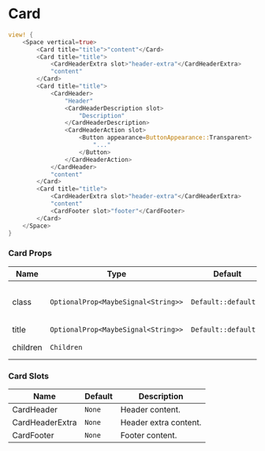 # Card

```rust demo
view! {
    <Space vertical=true>
        <Card title="title">"content"</Card>
        <Card title="title">
            <CardHeaderExtra slot>"header-extra"</CardHeaderExtra>
            "content"
        </Card>
        <Card title="title">
            <CardHeader>
                "Header"
                <CardHeaderDescription slot>
                    "Description"
                </CardHeaderDescription>
                <CardHeaderAction slot>
                    <Button appearance=ButtonAppearance::Transparent>
                        "..."
                    </Button>
                </CardHeaderAction>
            </CardHeader>
            "content"
        </Card>
        <Card title="title">
            <CardHeaderExtra slot>"header-extra"</CardHeaderExtra>
            "content"
            <CardFooter slot>"footer"</CardFooter>
        </Card>
    </Space>
}
```

### Card Props

| Name     | Type                                | Default              | Description                             |
| -------- | ----------------------------------- | -------------------- | --------------------------------------- |
| class    | `OptionalProp<MaybeSignal<String>>` | `Default::default()` | Addtional classes for the card element. |
| title    | `OptionalProp<MaybeSignal<String>>` | `Default::default()` | Card title.                             |
| children | `Children`                          |                      | Card's content.                         |

### Card Slots

| Name            | Default | Description           |
| --------------- | ------- | --------------------- |
| CardHeader      | `None`  | Header content.       |
| CardHeaderExtra | `None`  | Header extra content. |
| CardFooter      | `None`  | Footer content.       |
